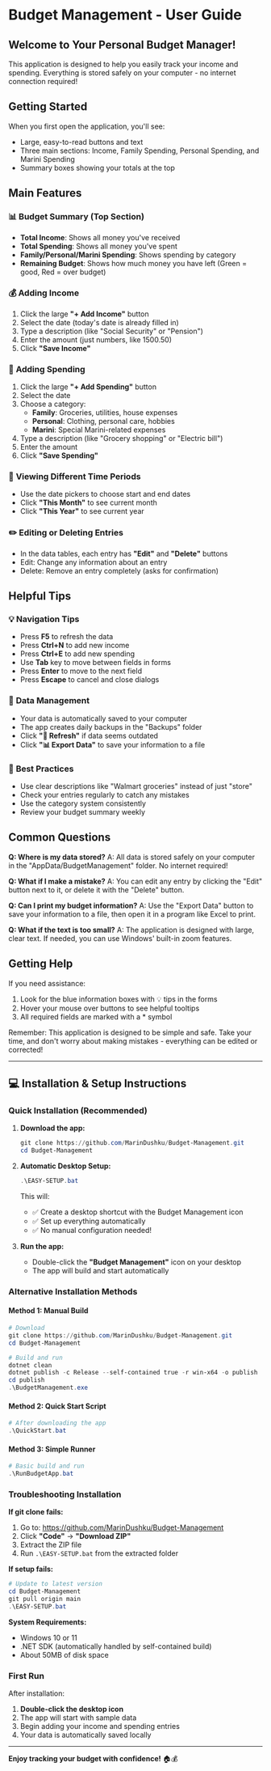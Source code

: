 # Budget Management - User Guide

## Welcome to Your Personal Budget Manager!

This application is designed to help you easily track your income and spending. Everything is stored safely on your computer - no internet connection required!

## Getting Started

When you first open the application, you'll see:
- Large, easy-to-read buttons and text
- Three main sections: Income, Family Spending, Personal Spending, and Marini Spending
- Summary boxes showing your totals at the top

## Main Features

### 📊 **Budget Summary (Top Section)**
- **Total Income**: Shows all money you've received
- **Total Spending**: Shows all money you've spent
- **Family/Personal/Marini Spending**: Shows spending by category
- **Remaining Budget**: Shows how much money you have left (Green = good, Red = over budget)

### 💰 **Adding Income**
1. Click the large **"+ Add Income"** button
2. Select the date (today's date is already filled in)
3. Type a description (like "Social Security" or "Pension")
4. Enter the amount (just numbers, like 1500.50)
5. Click **"Save Income"**

### 💸 **Adding Spending**
1. Click the large **"+ Add Spending"** button
2. Select the date
3. Choose a category:
   - **Family**: Groceries, utilities, house expenses
   - **Personal**: Clothing, personal care, hobbies
   - **Marini**: Special Marini-related expenses
4. Type a description (like "Grocery shopping" or "Electric bill")
5. Enter the amount
6. Click **"Save Spending"**

### 📅 **Viewing Different Time Periods**
- Use the date pickers to choose start and end dates
- Click **"This Month"** to see current month
- Click **"This Year"** to see current year

### ✏️ **Editing or Deleting Entries**
- In the data tables, each entry has **"Edit"** and **"Delete"** buttons
- Edit: Change any information about an entry
- Delete: Remove an entry completely (asks for confirmation)

## Helpful Tips

### 💡 **Navigation Tips**
- Press **F5** to refresh the data
- Press **Ctrl+N** to add new income
- Press **Ctrl+E** to add new spending
- Use **Tab** key to move between fields in forms
- Press **Enter** to move to the next field
- Press **Escape** to cancel and close dialogs

### 🔄 **Data Management**
- Your data is automatically saved to your computer
- The app creates daily backups in the "Backups" folder
- Click **"🔄 Refresh"** if data seems outdated
- Click **"📊 Export Data"** to save your information to a file

### 🎯 **Best Practices**
- Use clear descriptions like "Walmart groceries" instead of just "store"
- Check your entries regularly to catch any mistakes
- Use the category system consistently
- Review your budget summary weekly

## Common Questions

**Q: Where is my data stored?**
A: All data is stored safely on your computer in the "AppData/BudgetManagement" folder. No internet required!

**Q: What if I make a mistake?**
A: You can edit any entry by clicking the "Edit" button next to it, or delete it with the "Delete" button.

**Q: Can I print my budget information?**
A: Use the "Export Data" button to save your information to a file, then open it in a program like Excel to print.

**Q: What if the text is too small?**
A: The application is designed with large, clear text. If needed, you can use Windows' built-in zoom features.

## Getting Help

If you need assistance:
1. Look for the blue information boxes with 💡 tips in the forms
2. Hover your mouse over buttons to see helpful tooltips
3. All required fields are marked with a * symbol

Remember: This application is designed to be simple and safe. Take your time, and don't worry about making mistakes - everything can be edited or corrected!

---

## 💻 Installation & Setup Instructions

### **Quick Installation (Recommended)**

1. **Download the app:**
   ```powershell
   git clone https://github.com/MarinDushku/Budget-Management.git
   cd Budget-Management
   ```

2. **Automatic Desktop Setup:**
   ```powershell
   .\EASY-SETUP.bat
   ```
   
   This will:
   - ✅ Create a desktop shortcut with the Budget Management icon
   - ✅ Set up everything automatically
   - ✅ No manual configuration needed!

3. **Run the app:**
   - Double-click the **"Budget Management"** icon on your desktop
   - The app will build and start automatically

### **Alternative Installation Methods**

#### **Method 1: Manual Build**
```powershell
# Download
git clone https://github.com/MarinDushku/Budget-Management.git
cd Budget-Management

# Build and run
dotnet clean
dotnet publish -c Release --self-contained true -r win-x64 -o publish
cd publish
.\BudgetManagement.exe
```

#### **Method 2: Quick Start Script**
```powershell
# After downloading the app
.\QuickStart.bat
```

#### **Method 3: Simple Runner**
```powershell
# Basic build and run
.\RunBudgetApp.bat
```

### **Troubleshooting Installation**

**If git clone fails:**
1. Go to: https://github.com/MarinDushku/Budget-Management
2. Click **"Code"** → **"Download ZIP"**
3. Extract the ZIP file
4. Run `.\EASY-SETUP.bat` from the extracted folder

**If setup fails:**
```powershell
# Update to latest version
cd Budget-Management
git pull origin main
.\EASY-SETUP.bat
```

**System Requirements:**
- Windows 10 or 11
- .NET SDK (automatically handled by self-contained build)
- About 50MB of disk space

### **First Run**

After installation:
1. **Double-click the desktop icon** 
2. The app will start with sample data
3. Begin adding your income and spending entries
4. Your data is automatically saved locally

---

**Enjoy tracking your budget with confidence!** 🏠💰
